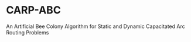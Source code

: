 # CARP-ABC
An Artificial Bee Colony Algorithm for Static and Dynamic Capacitated Arc Routing Problems
